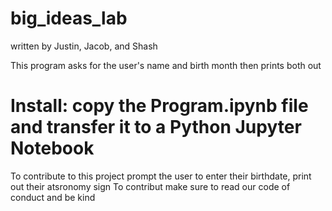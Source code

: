 # big_ideas_lab
written by Justin, Jacob, and Shash

This program asks for the user's name and birth month then prints both out

# Install: copy the Program.ipynb file and transfer it to a Python Jupyter Notebook

To contribute to this project prompt the user to enter their birthdate, print out their atsronomy sign
To contribut make sure to read our code of conduct and be kind
